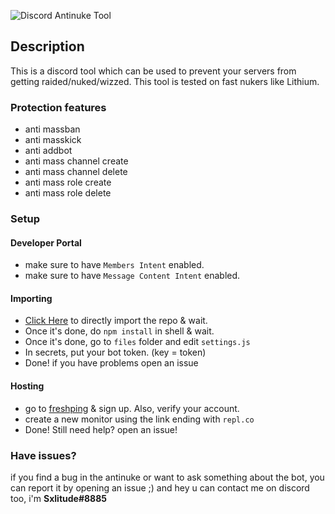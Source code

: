 ![Discord Antinuke Tool](https://cdn.discordapp.com/attachments/935796428775755776/937000111702179880/unknown.png)
## Description
This is a discord tool which can be used to prevent your servers from getting raided/nuked/wizzed. This tool is tested on fast nukers like Lithium.

### Protection features
- anti massban
- anti masskick
- anti addbot
- anti mass channel create
- anti mass channel delete
- anti mass role create
- anti mass role delete

### Setup
#### Developer Portal
- make sure to have `Members Intent` enabled.
- make sure to have `Message Content Intent` enabled.
#### Importing
- [Click Here](https://replit.com/github/sxlitude/antinuke) to directly import the repo & wait.
- Once it's done, do `npm install` in shell & wait.
- Once it's done, go to `files` folder and edit `settings.js`
- In secrets, put your bot token. (key = token)
- Done! if you have problems open an issue
#### Hosting
- go to [freshping](https://freshping.com) & sign up. Also, verify your account.
- create a new monitor using the link ending with `repl.co`
- Done! Still need help? open an issue!

### Have issues?
if you find a bug in the antinuke or want to ask something about the bot, you can report it by opening an issue ;)
and hey u can contact me on discord too, i'm **Sxlitude#8885**
